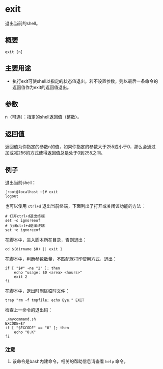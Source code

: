 #  exit

退出当前的shell。

##  概要

    
    
    exit [n]
    

##  主要用途

  * 执行exit可使shell以指定的状态值退出。若不设置参数，则以最后一条命令的返回值作为exit的返回值退出。 

##  参数

n（可选）：指定的shell返回值（整数）。

##  返回值

返回值为你指定的参数n的值，如果你指定的参数大于255或小于0，那么会通过加或减256的方式使得返回值总是处于0到255之间。

##  例子

退出当前shell：

    
    
    [root@localhost ~]# exit
    logout
    

也可以使用 ` ctrl+d ` 退出当前终端，下面列出了打开或关闭该功能的方法：

    
    
    # 打开ctrl+d退出终端
    set -o ignoreeof
    # 关闭ctrl+d退出终端
    set +o ignoreeof
    

在脚本中，进入脚本所在目录，否则退出：

    
    
    cd $(dirname $0) || exit 1
    

在脚本中，判断参数数量，不匹配就打印使用方式，退出：

    
    
    if [ "$#" -ne "2" ]; then
        echo "usage: $0 <area> <hours>"
        exit 2
    fi
    

在脚本中，退出时删除临时文件：

    
    
    trap "rm -f tmpfile; echo Bye." EXIT
    

检查上一命令的退出码：

    
    
    ./mycommand.sh
    EXCODE=$?
    if [ "$EXCODE" == "0" ]; then
        echo "O.K"
    fi
    

###  注意

  1. 该命令是bash内建命令，相关的帮助信息请查看 ` help ` 命令。 

